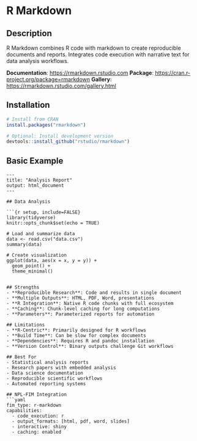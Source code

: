 # R Markdown

## Description
R Markdown combines R code with markdown to create reproducible documents and reports. Integrates code execution with narrative text for data analysis workflows.

**Documentation**: https://rmarkdown.rstudio.com
**Package**: https://cran.r-project.org/package=rmarkdown
**Gallery**: https://rmarkdown.rstudio.com/gallery.html

## Installation
```r
# Install from CRAN
install.packages("rmarkdown")

# Optional: Install development version
devtools::install_github("rstudio/rmarkdown")
```

## Basic Example
```rmd
---
title: "Analysis Report"
output: html_document
---

## Data Analysis

```{r setup, include=FALSE}
library(tidyverse)
knitr::opts_chunk$set(echo = TRUE)
```

```{r analysis}
# Load and summarize data
data <- read.csv("data.csv")
summary(data)
```

```{r plot, fig.width=8}
# Create visualization
ggplot(data, aes(x = x, y = y)) +
  geom_point() +
  theme_minimal()
```
```

## Strengths
- **Reproducible Research**: Code and results in single document
- **Multiple Outputs**: HTML, PDF, Word, presentations
- **R Integration**: Native R code chunks with full ecosystem
- **Caching**: Chunk-level caching for long computations
- **Parameters**: Parameterized reports for automation

## Limitations
- **R-Centric**: Primarily designed for R workflows
- **Build Time**: Can be slow for complex documents
- **Dependencies**: Requires R and pandoc installation
- **Version Control**: Binary outputs challenge Git workflows

## Best For
- Statistical analysis reports
- Research papers with embedded analysis
- Data science documentation
- Reproducible scientific workflows
- Automated reporting systems

## NPL-FIM Integration
```yaml
fim_type: r-markdown
capabilities:
  - code_execution: r
  - output_formats: [html, pdf, word, slides]
  - interactive: shiny
  - caching: enabled
```